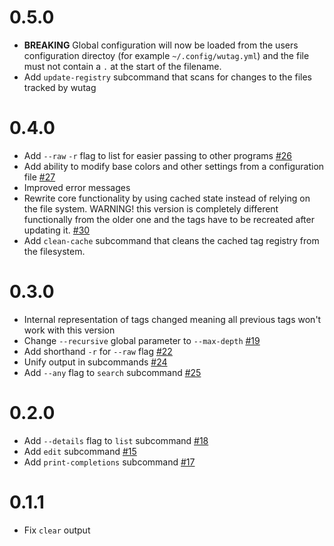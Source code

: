 # 0.5.0
* **BREAKING** Global configuration will now be loaded from the users configuration directoy (for example `~/.config/wutag.yml`) and the file must not contain a `.` at the start of the filename.
* Add `update-registry` subcommand that scans for changes to the files tracked by wutag

# 0.4.0

* Add `--raw` `-r` flag to list for easier passing to other programs [#26](https://github.com/wojciechkepka/wutag/pull/26)
* Add ability to modify base colors and other settings from a configuration file [#27](https://github.com/wojciechkepka/wutag/pull/27)
* Improved error messages
* Rewrite core functionality by using cached state instead of relying on the file system.
  WARNING! this version is completely different functionally from the older one and the tags have to be recreated
  after updating it. [#30](https://github.com/wojciechkepka/wutag/pull/30)
* Add `clean-cache` subcommand that cleans the cached tag registry from the filesystem.


# 0.3.0

* Internal representation of tags changed meaning all previous tags won't work with this version
* Change `--recursive` global parameter to `--max-depth` [#19](https://github.com/wojciechkepka/wutag/pull/19)
* Add shorthand `-r` for `--raw` flag [#22](https://github.com/wojciechkepka/wutag/pull/22)
* Unify output in subcommands [#24](https://github.com/wojciechkepka/wutag/pull/24)
* Add `--any` flag to `search` subcommand [#25](https://github.com/wojciechkepka/wutag/pull/25)


# 0.2.0

* Add `--details` flag to `list` subcommand [#18](https://github.com/wojciechkepka/wutag/pull/18)
* Add `edit` subcommand [#15](https://github.com/wojciechkepka/wutag/pull/15)
* Add `print-completions` subcommand [#17](https://github.com/wojciechkepka/wutag/pull/17)


# 0.1.1

* Fix `clear` output
